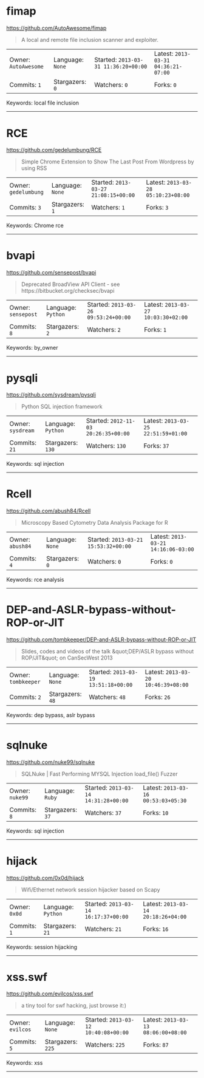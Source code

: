 # fimap

https://github.com/AutoAwesome/fimap
<blockquote>
A local and remote file inclusion scanner and exploiter.
</blockquote>

<table><tr>
<tr><td>Owner: <code>AutoAwesome</code></td>
    <td>Language: <code>None</code></td>
    <td>Started: <code>2013-03-31 11:36:20+00:00</code></td>
    <td>Latest: <code>2013-03-31 04:36:21-07:00</code></td></tr>
<tr><td>Commits: <code>1</code></td>
    <td>Stargazers: <code>0</code></td>
    <td>Watchers: <code>0</code></td>
    <td>Forks: <code>0</code></td></tr>
</table>
Keywords: local file inclusion

---

# RCE

https://github.com/gedelumbung/RCE
<blockquote>
Simple Chrome Extension to Show The Last Post From Wordpress by using RSS
</blockquote>

<table><tr>
<tr><td>Owner: <code>gedelumbung</code></td>
    <td>Language: <code>None</code></td>
    <td>Started: <code>2013-03-27 21:08:15+00:00</code></td>
    <td>Latest: <code>2013-03-28 05:10:23+08:00</code></td></tr>
<tr><td>Commits: <code>3</code></td>
    <td>Stargazers: <code>1</code></td>
    <td>Watchers: <code>1</code></td>
    <td>Forks: <code>3</code></td></tr>
</table>
Keywords: Chrome rce

---

# bvapi

https://github.com/sensepost/bvapi
<blockquote>
Deprecated BroadView API Client - see https://bitbucket.org/checksec/bvapi
</blockquote>

<table><tr>
<tr><td>Owner: <code>sensepost</code></td>
    <td>Language: <code>Python</code></td>
    <td>Started: <code>2013-03-26 09:53:24+00:00</code></td>
    <td>Latest: <code>2013-03-27 10:03:30+02:00</code></td></tr>
<tr><td>Commits: <code>8</code></td>
    <td>Stargazers: <code>2</code></td>
    <td>Watchers: <code>2</code></td>
    <td>Forks: <code>1</code></td></tr>
</table>
Keywords: by_owner

---

# pysqli

https://github.com/sysdream/pysqli
<blockquote>
Python SQL injection framework
</blockquote>

<table><tr>
<tr><td>Owner: <code>sysdream</code></td>
    <td>Language: <code>Python</code></td>
    <td>Started: <code>2012-11-03 20:26:35+00:00</code></td>
    <td>Latest: <code>2013-03-25 22:51:59+01:00</code></td></tr>
<tr><td>Commits: <code>21</code></td>
    <td>Stargazers: <code>130</code></td>
    <td>Watchers: <code>130</code></td>
    <td>Forks: <code>37</code></td></tr>
</table>
Keywords: sql injection

---

# Rcell

https://github.com/abush84/Rcell
<blockquote>
Microscopy Based Cytometry Data Analysis Package for R
</blockquote>

<table><tr>
<tr><td>Owner: <code>abush84</code></td>
    <td>Language: <code>None</code></td>
    <td>Started: <code>2013-03-21 15:53:32+00:00</code></td>
    <td>Latest: <code>2013-03-21 14:16:06-03:00</code></td></tr>
<tr><td>Commits: <code>4</code></td>
    <td>Stargazers: <code>0</code></td>
    <td>Watchers: <code>0</code></td>
    <td>Forks: <code>0</code></td></tr>
</table>
Keywords: rce analysis

---

# DEP-and-ASLR-bypass-without-ROP-or-JIT

https://github.com/tombkeeper/DEP-and-ASLR-bypass-without-ROP-or-JIT
<blockquote>
Slides, codes and videos of the talk &amp;quot;DEP/ASLR bypass without  ROP/JIT&amp;quot; on CanSecWest 2013
</blockquote>

<table><tr>
<tr><td>Owner: <code>tombkeeper</code></td>
    <td>Language: <code>None</code></td>
    <td>Started: <code>2013-03-19 13:51:18+00:00</code></td>
    <td>Latest: <code>2013-03-20 10:46:39+08:00</code></td></tr>
<tr><td>Commits: <code>2</code></td>
    <td>Stargazers: <code>48</code></td>
    <td>Watchers: <code>48</code></td>
    <td>Forks: <code>26</code></td></tr>
</table>
Keywords: dep bypass, aslr bypass

---

# sqlnuke

https://github.com/nuke99/sqlnuke
<blockquote>
SQLNuke | Fast Performing MYSQL Injection load_file() Fuzzer
</blockquote>

<table><tr>
<tr><td>Owner: <code>nuke99</code></td>
    <td>Language: <code>Ruby</code></td>
    <td>Started: <code>2013-03-14 14:31:28+00:00</code></td>
    <td>Latest: <code>2013-03-16 00:53:03+05:30</code></td></tr>
<tr><td>Commits: <code>8</code></td>
    <td>Stargazers: <code>37</code></td>
    <td>Watchers: <code>37</code></td>
    <td>Forks: <code>10</code></td></tr>
</table>
Keywords: sql injection

---

# hijack

https://github.com/0x0d/hijack
<blockquote>
Wifi/Ethernet network session hijacker based on Scapy
</blockquote>

<table><tr>
<tr><td>Owner: <code>0x0d</code></td>
    <td>Language: <code>Python</code></td>
    <td>Started: <code>2013-03-14 16:17:37+00:00</code></td>
    <td>Latest: <code>2013-03-14 20:18:26+04:00</code></td></tr>
<tr><td>Commits: <code>1</code></td>
    <td>Stargazers: <code>21</code></td>
    <td>Watchers: <code>21</code></td>
    <td>Forks: <code>16</code></td></tr>
</table>
Keywords: session hijacking

---

# xss.swf

https://github.com/evilcos/xss.swf
<blockquote>
a tiny tool for swf hacking, just browse it:)
</blockquote>

<table><tr>
<tr><td>Owner: <code>evilcos</code></td>
    <td>Language: <code>None</code></td>
    <td>Started: <code>2013-03-12 10:40:08+00:00</code></td>
    <td>Latest: <code>2013-03-13 08:06:00+08:00</code></td></tr>
<tr><td>Commits: <code>5</code></td>
    <td>Stargazers: <code>225</code></td>
    <td>Watchers: <code>225</code></td>
    <td>Forks: <code>87</code></td></tr>
</table>
Keywords: xss

---

